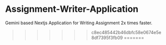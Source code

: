 # Assignment-Writer-Application
Gemini based Nextjs Application for Writing Assignment 2x times faster.
>>>>>>> c8ec485442b46dbfc58e0674e5e8df7395f3fb09
=======

